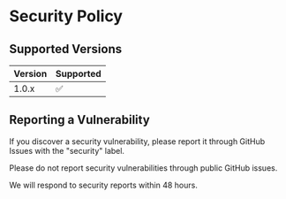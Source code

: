 # Security Policy

## Supported Versions

| Version | Supported          |
| ------- | ------------------ |
| 1.0.x   | :white_check_mark: |

## Reporting a Vulnerability

If you discover a security vulnerability, please report it through GitHub Issues with the "security" label.

Please do not report security vulnerabilities through public GitHub issues.

We will respond to security reports within 48 hours.